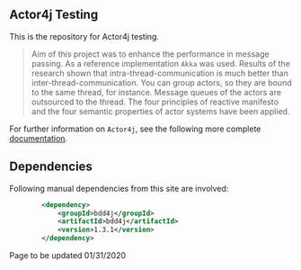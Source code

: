 ## Actor4j Testing ##

This is the repository for Actor4j testing.

>Aim of this project was to enhance the performance in message passing. As a reference implementation `Akka` was used. Results of the research shown that intra-thread-communication is much better than inter-thread-communication. You can group actors, so they are bound to the same thread, for instance. Message queues of the actors are outsourced to the thread. The four principles of reactive manifesto and the four semantic properties of actor systems have been applied.

For further information on `Actor4j`, see the following more complete [documentation](https://github.com/relvaner/actor4j-core).

## Dependencies ##

Following manual dependencies from this site are involved:
```xml
		<dependency>
			<groupId>bdd4j</groupId>
			<artifactId>bdd4j</artifactId>
			<version>1.3.1</version>
		</dependency>
```

Page to be updated 01/31/2020

